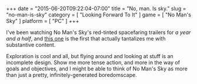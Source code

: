 +++
date = "2015-06-20T09:22:04-07:00"
title = "No, man.  Is sky."
slug = "no-man-is-sky"
category = [ "Looking Forward To It" ]
game = [ "No Man's Sky" ]
platform = [ "PC" ]
+++

I've been watching No Man's Sky's red-tinted spacefaring trailers for <i>a year and a half</i>, and <a href="http://www.vg247.com/2015/06/17/no-mans-sky-confirmed-for-pc-e3-2015/">this one</a> is the first that actually tantalizes me with substantive content.

Exploration is cool and all, but flying around and looking at stuff is an incomplete design.  Show me more tense action, and more in the way of goals and objectives, and I might be able to think of No Man's Sky as more than just a pretty, infinitely-generated boredomscape.